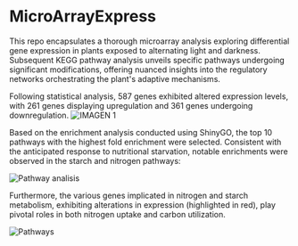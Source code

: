 # MicroArrayExpress
This repo encapsulates a thorough microarray analysis exploring differential gene expression in plants exposed to alternating light and darkness. Subsequent KEGG pathway analysis unveils specific pathways undergoing significant modifications, offering nuanced insights into the regulatory networks orchestrating the plant's adaptive mechanisms.

Following statistical analysis, 587 genes exhibited altered expression levels, with 261 genes displaying upregulation and 361 genes undergoing downregulation.
![IMAGEN 1](https://github.com/Bioinformaticareposit/MicroArrayExpress/assets/115641732/fb37998e-4e3f-494b-a04b-cbb4c882a5cd)

Based on the enrichment analysis conducted using ShinyGO, the top 10 pathways with the highest fold enrichment were selected. Consistent with the anticipated response to nutritional starvation, notable enrichments were observed in the starch and nitrogen pathways:


![Pathway analisis](https://github.com/Bioinformaticareposit/MicroArrayExpress/assets/115641732/a4ed9acc-25d4-4a4e-96dc-43dd4ec44503)

Furthermore, the various genes implicated in nitrogen and starch metabolism, exhibiting alterations in expression (highlighted in red), play pivotal roles in both nitrogen uptake and carbon utilization.

![Pathways](https://github.com/Bioinformaticareposit/MicroArrayExpress/assets/115641732/e15078f0-ca79-4eb4-bdd5-083df863152e)
